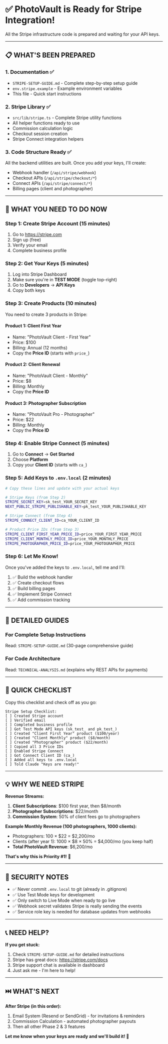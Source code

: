 # ✅ PhotoVault is Ready for Stripe Integration!

All the Stripe infrastructure code is prepared and waiting for your API keys.

---

## 📋 WHAT'S BEEN PREPARED

### 1. **Documentation** ✅
- `STRIPE-SETUP-GUIDE.md` - Complete step-by-step setup guide
- `env.stripe.example` - Example environment variables
- This file - Quick start instructions

### 2. **Stripe Library** ✅
- `src/lib/stripe.ts` - Complete Stripe utility functions
- All helper functions ready to use
- Commission calculation logic
- Checkout session creation
- Stripe Connect integration helpers

### 3. **Code Structure Ready** ✅
All the backend utilities are built. Once you add your keys, I'll create:
- Webhook handler (`/api/stripe/webhook`)
- Checkout APIs (`/api/stripe/checkout/*`)
- Connect APIs (`/api/stripe/connect/*`)
- Billing pages (client and photographer)

---

## 🚀 WHAT YOU NEED TO DO NOW

### Step 1: Create Stripe Account (15 minutes)
1. Go to https://stripe.com
2. Sign up (free)
3. Verify your email
4. Complete business profile

### Step 2: Get Your Keys (5 minutes)
1. Log into Stripe Dashboard
2. Make sure you're in **TEST MODE** (toggle top-right)
3. Go to **Developers** → **API Keys**
4. Copy both keys

### Step 3: Create Products (10 minutes)
You need to create 3 products in Stripe:

#### Product 1: Client First Year
- Name: "PhotoVault Client - First Year"
- Price: $100
- Billing: Annual (12 months)
- Copy the **Price ID** (starts with `price_`)

#### Product 2: Client Renewal
- Name: "PhotoVault Client - Monthly"
- Price: $8
- Billing: Monthly
- Copy the **Price ID**

#### Product 3: Photographer Subscription
- Name: "PhotoVault Pro - Photographer"
- Price: $22
- Billing: Monthly
- Copy the **Price ID**

### Step 4: Enable Stripe Connect (5 minutes)
1. Go to **Connect** → **Get Started**
2. Choose **Platform**
3. Copy your **Client ID** (starts with `ca_`)

### Step 5: Add Keys to `.env.local` (2 minutes)
```bash
# Copy these lines and update with your actual keys

# Stripe Keys (from Step 2)
STRIPE_SECRET_KEY=sk_test_YOUR_SECRET_KEY
NEXT_PUBLIC_STRIPE_PUBLISHABLE_KEY=pk_test_YOUR_PUBLISHABLE_KEY

# Stripe Connect (from Step 4)
STRIPE_CONNECT_CLIENT_ID=ca_YOUR_CLIENT_ID

# Product Price IDs (from Step 3)
STRIPE_CLIENT_FIRST_YEAR_PRICE_ID=price_YOUR_FIRST_YEAR_PRICE
STRIPE_CLIENT_MONTHLY_PRICE_ID=price_YOUR_MONTHLY_PRICE
STRIPE_PHOTOGRAPHER_PRICE_ID=price_YOUR_PHOTOGRAPHER_PRICE
```

### Step 6: Let Me Know! 
Once you've added the keys to `.env.local`, tell me and I'll:
1. ✅ Build the webhook handler
2. ✅ Create checkout flows
3. ✅ Build billing pages
4. ✅ Implement Stripe Connect
5. ✅ Add commission tracking

---

## 📖 DETAILED GUIDES

### For Complete Setup Instructions
Read: `STRIPE-SETUP-GUIDE.md` (30-page comprehensive guide)

### For Code Architecture
Read: `TECHNICAL-ANALYSIS.md` (explains why REST APIs for payments)

---

## 🎯 QUICK CHECKLIST

Copy this checklist and check off as you go:

```
Stripe Setup Checklist:
[ ] Created Stripe account
[ ] Verified email
[ ] Completed business profile
[ ] Got Test Mode API keys (sk_test_ and pk_test_)
[ ] Created "Client First Year" product ($100/year)
[ ] Created "Client Monthly" product ($8/month)
[ ] Created "Photographer" product ($22/month)
[ ] Copied all 3 Price IDs
[ ] Enabled Stripe Connect
[ ] Got Connect Client ID (ca_)
[ ] Added all keys to .env.local
[ ] Told Claude "Keys are ready!"
```

---

## 💡 WHY WE NEED STRIPE

**Revenue Streams:**
1. **Client Subscriptions**: $100 first year, then $8/month
2. **Photographer Subscriptions**: $22/month
3. **Commission System**: 50% of client fees go to photographers

**Example Monthly Revenue (100 photographers, 1000 clients):**
- Photographers: 100 × $22 = $2,200/mo
- Clients (after year 1): 1000 × $8 × 50% = $4,000/mo (you keep half)
- **Total PhotoVault Revenue**: $6,200/mo

**That's why this is Priority #1!** 🚀

---

## 🔐 SECURITY NOTES

- ✅ Never commit `.env.local` to git (already in .gitignore)
- ✅ Use Test Mode keys for development
- ✅ Only switch to Live Mode when ready to go live
- ✅ Webhook secret validates Stripe is really sending the events
- ✅ Service role key is needed for database updates from webhooks

---

## 📞 NEED HELP?

**If you get stuck:**
1. Check `STRIPE-SETUP-GUIDE.md` for detailed instructions
2. Stripe has great docs: https://stripe.com/docs
3. Stripe support chat is available in dashboard
4. Just ask me - I'm here to help!

---

## ⏭️ WHAT'S NEXT

**After Stripe (in this order):**
1. Email System (Resend or SendGrid) - for invitations & reminders
2. Commission Calculation - automated photographer payouts
3. Then all other Phase 2 & 3 features

**Let me know when your keys are ready and we'll build it! 🎉**


